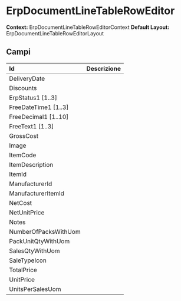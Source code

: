 # ErpDocumentLineTableRowEditor

**Context:** ErpDocumentLineTableRowEditorContext
**Default Layout:** ErpDocumentLineTableRowEditorLayout



## Campi

| Id | Descrizione | 
| :--- | :--- | 
| DeliveryDate |  | 
| Discounts |  | 
| ErpStatus1 [1..3] |  | 
| FreeDateTime1 [1..3] |  | 
| FreeDecimal1 [1..10] |  | 
| FreeText1 [1..3] |  | 
| GrossCost |  | 
| Image |  | 
| ItemCode |  | 
| ItemDescription |  | 
| ItemId |  | 
| ManufacturerId |  | 
| ManufacturerItemId |  | 
| NetCost |  | 
| NetUnitPrice |  | 
| Notes |  | 
| NumberOfPacksWithUom |  | 
| PackUnitQtyWithUom |  | 
| SalesQtyWithUom |  | 
| SaleTypeIcon |  | 
| TotalPrice |  | 
| UnitPrice |  | 
| UnitsPerSalesUom |  | 

